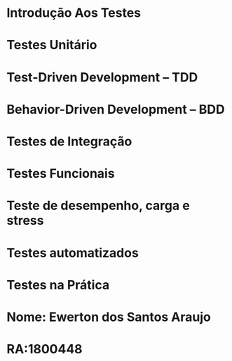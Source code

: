 # Introdução Aos Testes 
# Testes Unitário
# Test-Driven  Development – TDD
# Behavior-Driven Development – BDD
# Testes de Integração
# Testes Funcionais 
# Teste de desempenho, carga e stress
# Testes automatizados
# Testes na Prática

# Nome: Ewerton dos Santos Araujo
# RA:1800448

